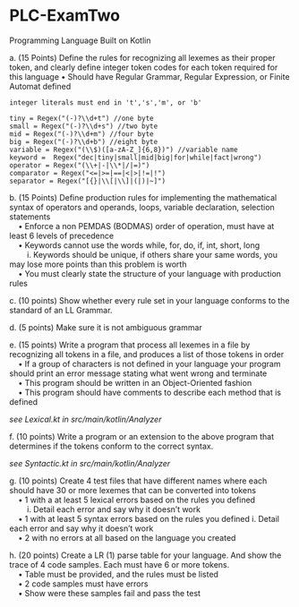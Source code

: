 # PLC-ExamTwo
Programming Language Built on Kotlin

a. (15 Points) Define the rules for recognizing all lexemes as their proper token, and
clearly define integer token codes for each token required for this language • Should have Regular Grammar, Regular Expression, or Finite Automat
defined

    integer literals must end in 't','s','m', or 'b' 
    
    tiny = Regex("(-)?\\d+t") //one byte
    small = Regex("(-)?\\d+s") //two byte
    mid = Regex("(-)?\\d+m") //four byte
    big = Regex("(-)?\\d+b") //eight byte
    variable = Regex("(\\$)([a-zA-Z_]{6,8})") //variable name
    keyword =  Regex("dec|tiny|small|mid|big|for|while|fact|wrong")
    operator = Regex("(\\+|-|\\*|/|=)")
    comparator = Regex("<=|>=|==|<|>|!=|!")
    separator = Regex("[{}|\\[|\\]|(|)|~]")

b. (15 Points) Define production rules for implementing the mathematical syntax of operators and operands, loops, variable declaration, selection statements<br />
    • Enforce a non PEMDAS (BODMAS) order of operation, must have at least 6 levels of precedence<br />
    • Keywords cannot use the words while, for, do, if, int, short, long<br />
        i. Keywords should be unique, if others share your same words, you<br />
    may lose more points than this problem is worth<br />
    • You must clearly state the structure of your language with production
    rules<br />

c. (10 points) Show whether every rule set in your language conforms to the
standard of an LL Grammar.<br />

d. (5 points) Make sure it is not ambiguous grammar<br />

e. (15 points) Write a program that process all lexemes in a file by recognizing all
tokens in a file, and produces a list of those tokens in order<br />
    • If a group of characters is not defined in your language your program
    should print an error message stating what went wrong and terminate<br />
    • This program should be written in an Object-Oriented fashion<br />
    • This program should have comments to describe each method that is
    defined<br />
    
*see Lexical.kt in src/main/kotlin/Analyzer*<br />

f. (10 points) Write a program or an extension to the above program that
determines if the tokens conform to the correct syntax.<br />

*see Syntactic.kt in src/main/kotlin/Analyzer*<br />

g. (10 points) Create 4 test files that have different names where each should have
30 or more lexemes that can be converted into tokens<br />
    • 1 with a at least 5 lexical errors based on the rules you defined<br />
        i. Detail each error and say why it doesn’t work<br />
    • 1 with at least 5 syntax errors based on the rules you defined i. Detail each error and say why it doesn’t work<br />
    • 2 with no errors at all based on the language you created<br />

h. (20 points) Create a LR (1) parse table for your language. And show the trace of 4
code samples. Each must have 6 or more tokens.<br />
    • Table must be provided, and the rules must be listed<br />
    • 2 code samples must have errors<br />
    • Show were these samples fail and pass the test<br />
